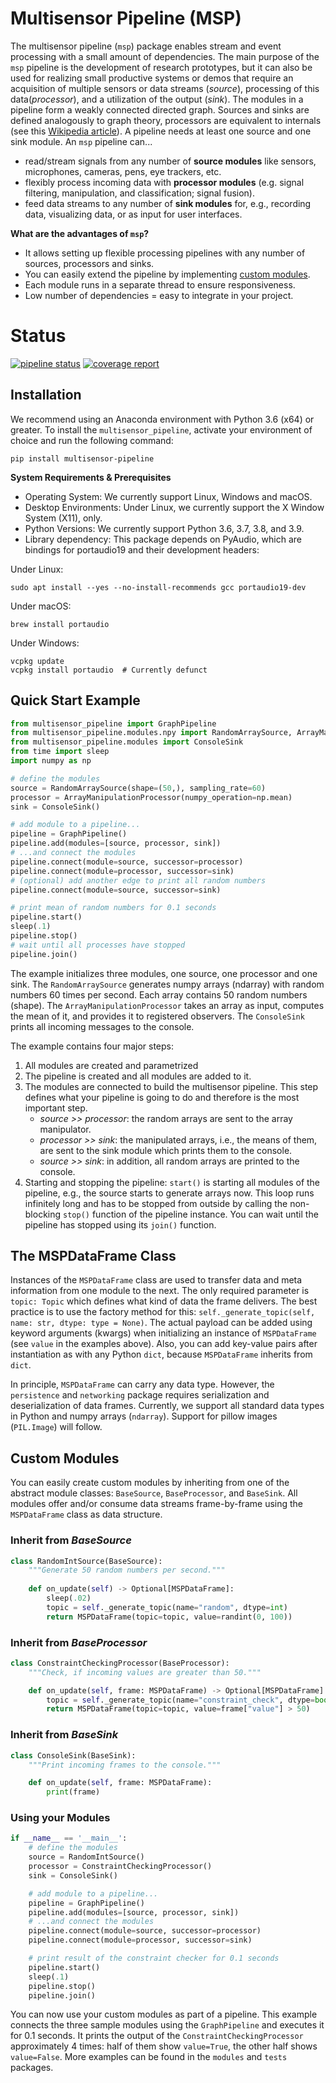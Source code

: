 # Multisensor Pipeline (MSP)

The multisensor pipeline (`msp`) package enables stream and event processing with a small amount of dependencies. The main purpose of the `msp` pipeline is the development of research prototypes, but it can also be used for realizing small productive systems or demos that require an acquisition of multiple sensors or data streams (*source*), processing of this data(*processor*), and a utilization of the output (*sink*). The modules in a pipeline form a weakly connected directed graph. Sources and sinks are defined analogously to graph theory, processors are equivalent to internals (see this [Wikipedia article](https://en.wikipedia.org/wiki/Directed_graph#Indegree_and_outdegree)). A pipeline needs at least one source and one sink module. An `msp` pipeline can...

-   read/stream signals from any number of **source modules** like sensors, microphones, cameras, pens, eye trackers, etc.
-   flexibly process incoming data with **processor modules** (e.g. signal filtering, manipulation, and classification; signal fusion).
-   feed data streams to any number of **sink modules** for, e.g., recording data, visualizing data, or as input for user interfaces.

**What are the advantages of `msp`?** 

*   It allows setting up flexible processing pipelines with any number of sources, processors and sinks.
*   You can easily extend the pipeline by implementing [custom modules](#custom-modules).
*   Each module runs in a separate thread to ensure responsiveness.
*   Low number of dependencies = easy to integrate in your project.

# Status

[![pipeline status](https://gitlab.com/bengt/multisensor-pipeline/badges/v2.0.0-bengt-active-reading/pipeline.svg)](https://gitlab.com/bengt/multisensor-pipeline/-/commits/v2.0.0-bengt-active-reading)
[![coverage report](https://gitlab.com/bengt/multisensor-pipeline/badges/v2.0.0-bengt-active-reading/coverage.svg)](https://gitlab.com/bengt/multisensor-pipeline/-/commits/v2.0.0-bengt-active-reading)

## Installation

We recommend using an Anaconda environment with Python 3.6 (x64) or greater. To install the `multisensor_pipeline`, activate your environment of choice and run the following command:

```shell
pip install multisensor-pipeline
```

**System Requirements & Prerequisites**

* Operating System: We currently support Linux, Windows and macOS.
* Desktop Environments: Under Linux, we currently support the X Window System (X11), only.
* Python Versions: We currently support Python 3.6, 3.7, 3.8, and 3.9.
* Library dependency: This package depends on PyAudio, which are bindings for portaudio19 and their 
development headers:

Under Linux:

```shell
sudo apt install --yes --no-install-recommends gcc portaudio19-dev
```

Under macOS:

```shell
brew install portaudio
```

Under Windows:

```shell
vcpkg update
vcpkg install portaudio  # Currently defunct
```


## Quick Start Example

```python
from multisensor_pipeline import GraphPipeline
from multisensor_pipeline.modules.npy import RandomArraySource, ArrayManipulationProcessor
from multisensor_pipeline.modules import ConsoleSink
from time import sleep
import numpy as np

# define the modules
source = RandomArraySource(shape=(50,), sampling_rate=60)
processor = ArrayManipulationProcessor(numpy_operation=np.mean)
sink = ConsoleSink()

# add module to a pipeline...
pipeline = GraphPipeline()
pipeline.add(modules=[source, processor, sink])
# ...and connect the modules
pipeline.connect(module=source, successor=processor)
pipeline.connect(module=processor, successor=sink)
# (optional) add another edge to print all random numbers
pipeline.connect(module=source, successor=sink)

# print mean of random numbers for 0.1 seconds
pipeline.start()
sleep(.1)
pipeline.stop()
# wait until all processes have stopped
pipeline.join()  
```

The example initializes three modules, one source, one processor and one sink. The `RandomArraySource` generates numpy arrays (ndarray) with random numbers 60 times per second. Each array contains 50 random numbers (shape). The `ArrayManipulationProcessor` takes an array as input, computes the mean of it, and provides it to registered observers. The `ConsoleSink` prints all incoming messages to the console. 

The example contains four major steps:
 
1.  All modules are created and parametrized
2.  The pipeline is created and all modules are added to it.
3.  The modules are connected to build the multisensor pipeline. This step defines what your pipeline is going to do and therefore is the most important step.
    -   *source >> processor*: the random arrays are sent to the array manipulator.
    -   *processor >> sink*: the manipulated arrays, i.e., the means of them, are sent to the sink module which prints them to the console.
    -   *source >> sink*: in addition, all random arrays are printed to the console.
4. Starting and stopping the pipeline: `start()` is starting all modules of the pipeline, e.g., the source starts to generate arrays now. This loop runs infinitely long and has to be stopped from outside by calling the non-blocking `stop()` function of the pipeline instance. You can wait until the pipeline has stopped using its `join()` function.  

## The MSPDataFrame Class

Instances of the `MSPDataFrame` class are used to transfer data and meta information from one module to the next.
The only required parameter is `topic: Topic` which defines what kind of data the frame delivers. The best practice is to use the factory method for this: `self._generate_topic(self, name: str, dtype: type = None)`. The actual payload can be added using keyword arguments (kwargs) when initializing an instance of `MSPDataFrame` (see `value` in the examples above). Also, you can add key-value pairs after instantiation as with any Python `dict`, because `MSPDataFrame` inherits from `dict`.

In principle, `MSPDataFrame` can carry any data type. However, the `persistence` and `networking` package requires serialization and deserialization of data frames. Currently, we support all standard data types in Python and numpy arrays (`ndarray`). Support for pillow images (`PIL.Image`) will follow.

## Custom Modules

You can easily create custom modules by inheriting from one of the abstract module classes: `BaseSource`, `BaseProcessor`, and `BaseSink`. All modules offer and/or consume data streams frame-by-frame using the `MSPDataFrame` class as data structure.

### Inherit from _BaseSource_

```python
class RandomIntSource(BaseSource):
    """Generate 50 random numbers per second."""
       
    def on_update(self) -> Optional[MSPDataFrame]:
        sleep(.02)
        topic = self._generate_topic(name="random", dtype=int)
        return MSPDataFrame(topic=topic, value=randint(0, 100))
```

### Inherit from _BaseProcessor_

```python
class ConstraintCheckingProcessor(BaseProcessor):
    """Check, if incoming values are greater than 50."""

    def on_update(self, frame: MSPDataFrame) -> Optional[MSPDataFrame]:
        topic = self._generate_topic(name="constraint_check", dtype=bool)
        return MSPDataFrame(topic=topic, value=frame["value"] > 50)
```

### Inherit from _BaseSink_

```python
class ConsoleSink(BaseSink):
    """Print incoming frames to the console."""

    def on_update(self, frame: MSPDataFrame):
        print(frame)
```

### Using your Modules

```python
if __name__ == '__main__':
    # define the modules
    source = RandomIntSource()
    processor = ConstraintCheckingProcessor()
    sink = ConsoleSink()

    # add module to a pipeline...
    pipeline = GraphPipeline()
    pipeline.add(modules=[source, processor, sink])
    # ...and connect the modules
    pipeline.connect(module=source, successor=processor)
    pipeline.connect(module=processor, successor=sink)

    # print result of the constraint checker for 0.1 seconds
    pipeline.start()
    sleep(.1)
    pipeline.stop()
    pipeline.join()
```

You can now use your custom modules as part of a pipeline. This example connects the three sample modules using the `GraphPipeline` and executes it for 0.1 seconds. It prints the output of the `ConstraintCheckingProcessor` approximately 4 times: half of them show `value=True`, the other half shows `value=False`.
More examples can be found in the `modules` and `tests` packages.
